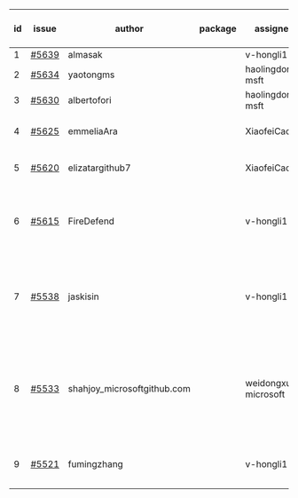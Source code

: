| id | issue | author | package | assignee | bot advice | created date of issue | target release date | date from target |
| ------ | ------ | ------ | ------ | ------ | ------ | ------ | ------ | :-----: |
| 1 | [#5639](https://github.com/Azure/sdk-release-request/issues/5639) | almasak |  | v-hongli1 | new issue. | 10-23 | 11-21 |  |
| 2 | [#5634](https://github.com/Azure/sdk-release-request/issues/5634) | yaotongms |  | haolingdong-msft | new issue. | 10-23 | 11-22 |  |
| 3 | [#5630](https://github.com/Azure/sdk-release-request/issues/5630) | albertofori |  | haolingdong-msft | new issue. | 10-22 | 11-22 |  |
| 4 | [#5625](https://github.com/Azure/sdk-release-request/issues/5625) | emmeliaAra |  | XiaofeiCao | Attention to inconsistent tag. | 10-22 | 11-22 |  |
| 5 | [#5620](https://github.com/Azure/sdk-release-request/issues/5620) | elizatargithub7 |  | XiaofeiCao | new issue. FirstGA. TypeSpec. | 10-16 | 11-22 |  |
| 6 | [#5615](https://github.com/Azure/sdk-release-request/issues/5615) | FireDefend |  | v-hongli1 | close to release date. FirstBeta. HoldOn. TypeSpec. | 10-15 | 10-25 | 0 |
| 7 | [#5538](https://github.com/Azure/sdk-release-request/issues/5538) | jaskisin |  | v-hongli1 | new comment. close to release date. FirstGA. TypeSpec. | 09-27 | 10-24 | -1 |
| 8 | [#5533](https://github.com/Azure/sdk-release-request/issues/5533) | shahjoy_microsoftgithub.com |  | weidongxu-microsoft | new comment. close to release date. Attention to inconsistent tag. FirstBeta. | 09-25 | 10-25 | 0 |
| 9 | [#5521](https://github.com/Azure/sdk-release-request/issues/5521) | fumingzhang |  | v-hongli1 | new issue. close to release date. | 09-24 | 10-24 | -1 |
